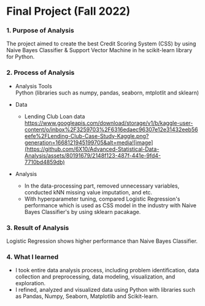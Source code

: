 # Final Project (Fall 2022)

### 1. Purpose of Analysis
 The project aimed to create the best Credit Scoring System (CSS) by using Naive Bayes Classifier & Support Vector Machine in  he scikit-learn library for Python.

### 2. Process of Analysis
   * Analysis Tools 
     <br/> Python (libraries such as numpy, pandas, seaborn, mtplotlit and sklearn)
   * Data
     - Lending Club Loan data
       https://www.googleapis.com/download/storage/v1/b/kaggle-user-content/o/inbox%2F3259703%2F6316edaec96307e12e31432eeb56eefe%2FLending-Club-Case-Study-Kaggle.png?generation=1668121945199705&alt=media![image](https://github.com/6X10/Advanced-Statistical-Data-Analysis/assets/80191679/2148f123-487f-441e-9fd4-7710bd4859db)

   * Analysis
     - In the data-processing part, removed unnecessary variables, conducted kNN missing value imputation, and etc.
     - With hyperparameter tuning, compared Logistic Regression's performance which is used as CSS model in the industry with Naive Bayes Classifier's by using sklearn pacakage. 

### 3. Result of Analysis
 Logistic Regression shows higher performance than Naive Bayes Classifier.

### 4. What I learned
   * I took entire data analysis process, including problem identification, data collection and preprocessing, data modeling, visualization, and exploration.
   * I refined, analyzed and visualized data using Python with libraries such as Pandas, Numpy, Seaborn, Matplotlib and Scikit-learn. 
